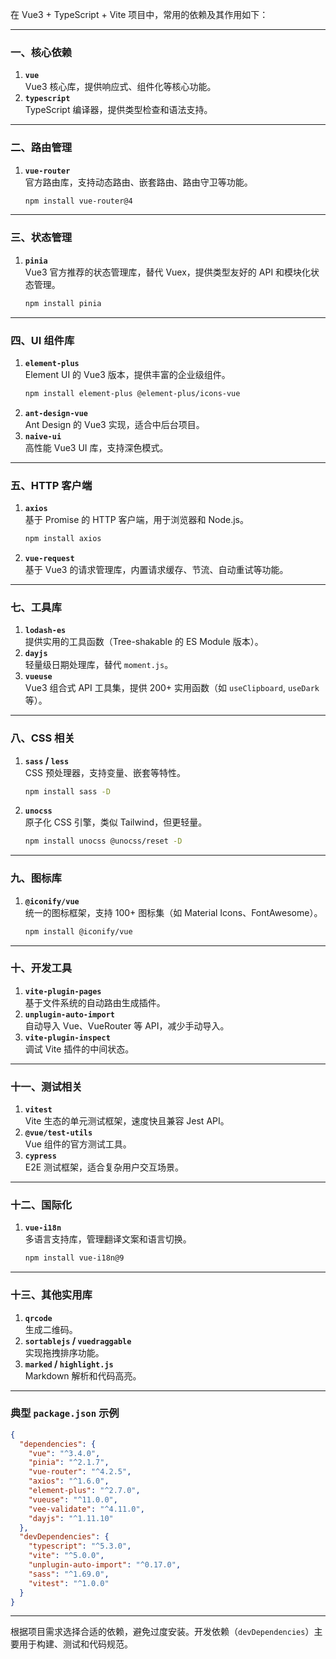在 Vue3 + TypeScript + Vite 项目中，常用的依赖及其作用如下：

---

### 一、**核心依赖**
1. **`vue`**  
   Vue3 核心库，提供响应式、组件化等核心功能。
3. **`typescript`**  
   TypeScript 编译器，提供类型检查和语法支持。

---

### 二、**路由管理**
1. **`vue-router`**  
   官方路由库，支持动态路由、嵌套路由、路由守卫等功能。
   ```bash
   npm install vue-router@4
   ```

---

### 三、**状态管理**
1. **`pinia`**  
   Vue3 官方推荐的状态管理库，替代 Vuex，提供类型友好的 API 和模块化状态管理。
   ```bash
   npm install pinia
   ```

---

### 四、**UI 组件库**
1. **`element-plus`**  
   Element UI 的 Vue3 版本，提供丰富的企业级组件。
   ```bash
   npm install element-plus @element-plus/icons-vue
   ```
2. **`ant-design-vue`**  
   Ant Design 的 Vue3 实现，适合中后台项目。
3. **`naive-ui`**  
   高性能 Vue3 UI 库，支持深色模式。

---

### 五、**HTTP 客户端**
1. **`axios`**  
   基于 Promise 的 HTTP 客户端，用于浏览器和 Node.js。
   ```bash
   npm install axios
   ```
2. **`vue-request`**  
   基于 Vue3 的请求管理库，内置请求缓存、节流、自动重试等功能。

---

### 七、**工具库**
1. **`lodash-es`**  
   提供实用的工具函数（Tree-shakable 的 ES Module 版本）。
2. **`dayjs`**  
   轻量级日期处理库，替代 `moment.js`。
3. **`vueuse`**  
   Vue3 组合式 API 工具集，提供 200+ 实用函数（如 `useClipboard`, `useDark` 等）。

---

### 八、**CSS 相关**
1. **`sass` / `less`**  
   CSS 预处理器，支持变量、嵌套等特性。
   ```bash
   npm install sass -D
   ```
2. **`unocss`**  
   原子化 CSS 引擎，类似 Tailwind，但更轻量。
   ```bash
   npm install unocss @unocss/reset -D
   ```

---

### 九、**图标库**
1. **`@iconify/vue`**  
   统一的图标框架，支持 100+ 图标集（如 Material Icons、FontAwesome）。
   ```bash
   npm install @iconify/vue
   ```

---

### 十、**开发工具**
1. **`vite-plugin-pages`**  
   基于文件系统的自动路由生成插件。
2. **`unplugin-auto-import`**  
   自动导入 Vue、VueRouter 等 API，减少手动导入。
3. **`vite-plugin-inspect`**  
   调试 Vite 插件的中间状态。

---

### 十一、**测试相关**
1. **`vitest`**  
   Vite 生态的单元测试框架，速度快且兼容 Jest API。
2. **`@vue/test-utils`**  
   Vue 组件的官方测试工具。
3. **`cypress`**  
   E2E 测试框架，适合复杂用户交互场景。

---

### 十二、**国际化**
1. **`vue-i18n`**  
   多语言支持库，管理翻译文案和语言切换。
   ```bash
   npm install vue-i18n@9
   ```

---

### 十三、**其他实用库**
1. **`qrcode`**  
   生成二维码。
2. **`sortablejs` / `vuedraggable`**  
   实现拖拽排序功能。
3. **`marked` / `highlight.js`**  
   Markdown 解析和代码高亮。

---

### 典型 `package.json` 示例
```json
{
  "dependencies": {
    "vue": "^3.4.0",
    "pinia": "^2.1.7",
    "vue-router": "^4.2.5",
    "axios": "^1.6.0",
    "element-plus": "^2.7.0",
    "vueuse": "^11.0.0",
    "vee-validate": "^4.11.0",
    "dayjs": "^1.11.10"
  },
  "devDependencies": {
    "typescript": "^5.3.0",
    "vite": "^5.0.0",
    "unplugin-auto-import": "^0.17.0",
    "sass": "^1.69.0",
    "vitest": "^1.0.0"
  }
}
```

---

根据项目需求选择合适的依赖，避免过度安装。开发依赖（`devDependencies`）主要用于构建、测试和代码规范。